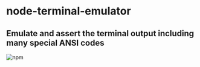 # node-terminal-emulator

## Emulate and assert the terminal output including many special ANSI codes

![npm](https://img.shields.io/npm/v/node-terminal-emulator?style=for-the-badge)
